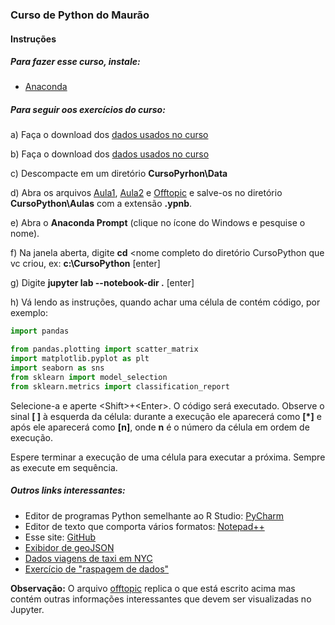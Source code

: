 ### Curso de Python do Maurão
#### Instruções

##### Para fazer esse curso, instale:
- [Anaconda](https://www.anaconda.com/distribution/)
    
##### Para seguir oos exercícios do curso:

a) Faça o download dos [dados usados no curso](https://drive.google.com/open?id=15f1t4fGEFA7ZK_N2S_4rse-T-IGg_xjV)

b) Faça o download dos [dados usados no curso](https://drive.google.com/open?id=15f1t4fGEFA7ZK_N2S_4rse-T-IGg_xjV)

c) Descompacte em um diretório **CursoPyrhon\\Data**

d) Abra os arquivos [Aula1](https://github.com/assismauro/CursoPython/blob/master/aula1.ipynb), [Aula2](https://github.com/assismauro/CursoPython/blob/master/aula2.ipynb) e [Offtopic](https://github.com/assismauro/CursoPython/blob/master/offtopic.ipynb) e salve-os no diretório **CursoPython\\Aulas** com a extensão **.ypnb**.

e) Abra o **Anaconda Prompt** (clique no ícone do Windows e pesquise o nome).

f) Na janela aberta, digite **cd** <nome completo do diretório CursoPython que vc criou, ex: **c:\\CursoPython** [enter]

g) Digite  **jupyter lab --notebook-dir .** [enter] 

h) Vá lendo as instruções, quando achar uma célula de contém código, por exemplo:

```python
import pandas

from pandas.plotting import scatter_matrix
import matplotlib.pyplot as plt
import seaborn as sns
from sklearn import model_selection
from sklearn.metrics import classification_report
```
Selecione-a e aperte \<Shift>+\<Enter>. O código será executado. Observe o sinal **[ ]** à esquerda da célula: durante a execução ele aparecerá como **[*]** e após ele aparecerá como **[n]**, onde **n** é o número da célula em ordem de execução.

Espere terminar a execução de uma célula para executar a próxima. Sempre as execute em sequência.

##### Outros links interessantes:

- Editor de programas Python semelhante ao R Studio: [PyCharm](https://www.jetbrains.com/pycharm/download/download-thanks.html?platform=windows&code=PCC)
- Editor de texto que comporta vários formatos: [Notepad++](https://notepad-plus-plus.org/repository/7.x/7.0/npp.7.Installer.x64.exe)
- Esse site: [GitHub](http://github.com)
- [Exibidor de geoJSON](http://geojson.io/)
- [Dados viagens de taxi em NYC](https://www1.nyc.gov/site/tlc/about/tlc-trip-record-data.page)
- [Exercício de "raspagem de dados"](https://github.com/juditecypreste/Scraper-Oscar/blob/master/Scraper%20Oscar.ipynb)

**Observação:** O arquivo [offtopic](https://github.com/assismauro/CursoPython/blob/master/offtopic.ipynb) replica o que está escrito acima mas contém outras informações interessantes que devem ser visualizadas no Jupyter.
